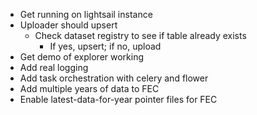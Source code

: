 * Get running on lightsail instance
* Uploader should upsert
  * Check dataset registry to see if table already exists
    * If yes, upsert; if no, upload
* Get demo of explorer working
* Add real logging
* Add task orchestration with celery and flower
* Add multiple years of data to FEC
* Enable latest-data-for-year pointer files for FEC